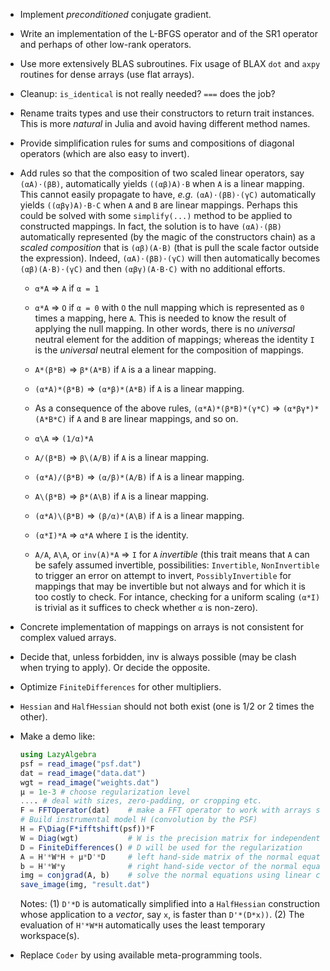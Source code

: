 * Implement *preconditioned* conjugate gradient.

* Write an implementation of the L-BFGS operator and of the SR1 operator and
  perhaps of other low-rank operators.

* Use more extensively BLAS subroutines.  Fix usage of BLAX `dot` and `axpy`
  routines for dense arrays (use flat arrays).

* Cleanup: `is_identical` is not really needed? `===` does the job?

* Rename traits types and use their constructors to return trait instances.
  This is more *natural* in Julia and avoid having different method names.

* Provide simplification rules for sums and compositions of diagonal operators
  (which are also easy to invert).

* Add rules so that the composition of two scaled linear operators, say
  `(αA)⋅(βB)`, automatically yields `((αβ)A)⋅B` when `A` is a linear mapping.
  This cannot easily propagate to have, *e.g.* `(αA)⋅(βB)⋅(γC)` automatically
  yields `((αβγ)A)⋅B⋅C` when `A` and `B` are linear mappings.  Perhaps this
  could be solved with some `simplify(...)` method to be applied to constructed
  mappings.  In fact, the solution is to have `(αA)⋅(βB)` automatically
  represented (by the magic of the constructors chain) as a *scaled composition*
  that is `(αβ)(A⋅B)` (that is pull the scale factor outside the expression).
  Indeed, `(αA)⋅(βB)⋅(γC)` will then automatically becomes `(αβ)(A⋅B)⋅(γC)` and
  then `(αβγ)(A⋅B⋅C)` with no additional efforts.

  - `α*A` => `A` if `α = 1`

  - `α*A` => `O` if `α = 0` with `O` the null mapping which is represented as
    `0` times a mapping, here `A`.  This is needed to know the result of
    applying the null mapping.  In other words, there is no *universal* neutral
    element for the addition of mappings; whereas the identity `I` is the
    *universal* neutral element for the composition of mappings.

  - `A*(β*B)` => `β*(A*B)` if `A` is a a linear mapping.

  - `(α*A)*(β*B)` => `(α*β)*(A*B)` if `A` is a linear mapping.

  - As a consequence of the above rules, `(α*A)*(β*B)*(γ*C)` =>
    `(α*βγ*)*(A*B*C)` if `A` and `B` are linear mappings, and so on.

  - `α\A` => `(1/α)*A`

  - `A/(β*B)` => `β\(A/B)` if `A` is a linear mapping.

  - `(α*A)/(β*B)` => `(α/β)*(A/B)` if `A` is a linear mapping.

  - `A\(β*B)` => `β*(A\B)` if `A` is a linear mapping.

  - `(α*A)\(β*B)` => `(β/α)*(A\B)` if `A` is a linear mapping.

  - `(α*I)*A` => `α*A` where `I` is the identity.

  - `A/A`, `A\A`, or `inv(A)*A` => `I` for `A` *invertible* (this trait means
    that `A` can be safely assumed invertible, possibilities: `Invertible`,
    `NonInvertible` to trigger an error on attempt to invert,
    `PossiblyInvertible` for mappings that may be invertible but not always and
    for which it is too costly to check.  For intance, checking for a uniform
    scaling `(α*I)` is trivial as it suffices to check whether `α` is
    non-zero).

* Concrete implementation of mappings on arrays is not consistent for
  complex valued arrays.

* Decide that, unless forbidden, inv is always possible (may be clash when
  trying to apply).  Or decide the opposite.

* Optimize `FiniteDifferences` for other multipliers.

* `Hessian` and `HalfHessian` should not both exist (one is 1/2 or 2 times the
  other).

* Make a demo like:

  ```julia
  using LazyAlgebra
  psf = read_image("psf.dat")
  dat = read_image("data.dat")
  wgt = read_image("weights.dat")
  µ = 1e-3 # choose regularization level
  .... # deal with sizes, zero-padding, or cropping etc.
  F = FFTOperator(dat)    # make a FFT operator to work with arrays similar to dat
  # Build instrumental model H (convolution by the PSF)
  H = F\Diag(F*ifftshift(psf))*F
  W = Diag(wgt)           # W is the precision matrix for independent noise
  D = FiniteDifferences() # D will be used for the regularization
  A = H'*W*H + µ*D'*D     # left hand-side matrix of the normal equations
  b = H'*W*y              # right hand-side vector of the normal equations
  img = conjgrad(A, b)    # solve the normal equations using linear conjugate gradients
  save_image(img, "result.dat")
  ```

  Notes: (1) `D'*D` is automatically simplified into a `HalfHessian`
  construction whose application to a *vector*, say `x`, is faster than
  `D'*(D*x))`.  (2) The evaluation of `H'*W*H` automatically uses the least
  temporary workspace(s).

* Replace `Coder` by using available meta-programming tools.
